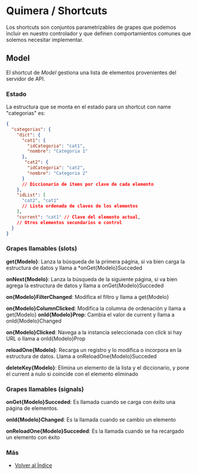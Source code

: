 # Quimera / Shortcuts

Los shortcuts son conjuntos parametrizables de grapes que podemos incluir en nuestro controlador y que definen comportamientos comunes que solemos necesitar implementar.

## Model
El shortcut de *Model* gestiona una lista de elementos provenientes del servidor de API.

### Estado
La estructura que se monta en el estado para un shortcut con name "categorias" es:

```json
{
  "categorias": {
    "dict": {
      "cat1": {
        "idCategoria": "cat1",
        "nombre": "Categoria 1"
      },
       "cat2": {
        "idCategoria": "cat2",
        "nombre": "Categoria 2"
      }
      // Diccionario de items por clave de cada elemento
    },
    "idList": [
      "cat2", "cat1"
      // Lista ordenada de claves de los elementos
    ],
    "current": "cat1" // Clave del elemento actual,
    // Otros elementos secundarios e control
  }
}
```

### Grapes llamables (slots)
**get{Modelo}**: Lanza la búsqueda de la primera página, si va bien carga la estructura de datos y llama a *onGet{Modelo}Succeded

**onNext{Modelo}**: Lanza la búsqueda de la siguiente página, si va bien agrega la estructura de datos y llama a onGet{Modelo}Succeded

**on{Modelo}FilterChanged**: Modifica el filtro y llama a get{Modelo}

**on{Modelo}ColumnClicked**: Modifica la columna de ordenación y llama a get{Modelo}
**onId{Modelo}Prop**: Cambia el valor de current y llama a onId{Modelo}Changed

**on{Modelo}Clicked**: Navega a la instancia seleccionada con click si hay URL o llama a onId{Modelo}Prop

**reloadOne{Modelo}**: Recarga un registro y lo modifica o incorpora en la estructura de datos. Llama a onReloadOne{Modelo}Succeded

**deleteKey{Modelo}**: Elimina un elemento de la lista y el diccionario, y pone el current a nulo si coincide con el elemento eliminado

### Grapes llamables (signals)
**onGet{Modelo}Succeded**: Es llamada cuando se carga con éxito una página de elementos.

**onId{Modelo}Changed**: Es la llamada cuando se cambio un elemento

**onReloadOne{Modelo}Succeded**: Es la llamada cuando se ha recargado un elemento con éxito



### Más

  * [Volver al Índice](./index.md)
